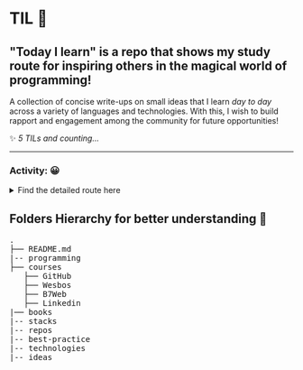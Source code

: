 # TIL 🚀
## "Today I learn" is a repo that shows my study route for inspiring others in the magical world of programming! 

A collection of concise write-ups on small ideas that I learn *day to day* across a
variety of languages and technologies.
With this, I wish to build rapport and engagement among the community for future opportunities!

✨ _5 TILs and counting..._

---

### Activity: 😀

<details>
<summary>Find the detailed route here</summary>

##### 1. 12/1/20201
* Finished the Github Actions course for working with Javascript actions: [Link](https://github.com/actions/toolkit).
* Learned to use *WSL Ubuntu*, which instigate me learning more about git config, conventional commit; command-line interface.

##### 2 .13/1/2021
* Finished the course about publishing to GitHub packages: [Repo](https://github.com/diogojorgebasso/github-actions-for-packages/)
* Start to analyze language CodeQl for understanding about bootstrap's vulnerability in JQuery: [repo for study](https://github.com/diogojorgebasso/codeql-javascript-unsafe-jquery-plugin).
* Learn about Google's process to be hired: how to manage the interview questions about algorithms and data structure, stacks, values, and many more. Hence, started to study in [FreecodeCampe video](https://www.youtube.com/watch?v=oBt53YbR9Kk).
* Learn about Halts Theory and process by Alan Turning to prove that *"computers won't be able to solve every problem that we[as humans] give to them"*;
* Studied the "problem" of multithread and real-time programming to improve my understanding over Node.js. [Check out introduction video by Tom Scott](https://www.youtube.com/watch?v=RY_2gElt3SA).

##### 3. 14/1/2021
* I was seeing difficulties in writing code faster, although I've become a faster typer. Hence, make my programming more productive and achieve more code with less effort is what I'm searching for at the moment. Likewise, I searched and implemented extensions for VsCode.
* Refactor of a [real application](https://github.com/diogojorgebasso/rnaedna) from **Python** to **HTML, CSS, and JS**. This program is responsible for doing the translation of DNA to RNAm, and vice-versa.

##### 4. 15/1/2021
* Submitted an issue to implement .ql icon in the vscode extension [material themes icon](https://github.com/PKief/vscode-material-icon-theme/issues/931).
* And, as I studied CodeQl, I saw the opportunitie to make the course [security on GitHub](https://github.com/diogojorgebasso/security-on-github/) to really understand the basics of how GitHub deal with.

##### 5. 16/1/2021
* Finished the course [JS30](https://javascript30.com/), which helped me  -a lot in- expanding the mind about vanilla JS: localStorage, events in general, functions, the structure of arrays, and a lot more. A highly recommended and transforming course that allows programmers and designers to understand the underly logic in Javascript, whereas seeing the possibilities that we can create.
* Studying the possibility of translating the course JS30.

</details>

## Folders Hierarchy for better understanding 📂
<pre>
.
├── README.md
|-- programming
├── courses                    
   ├── GitHub              
   ├── Wesbos             
   ├── B7Web             
   ├── Linkedin              
|── books
|-- stacks
|-- repos
|-- best-practice
|-- technologies
|-- ideas
</pre>
